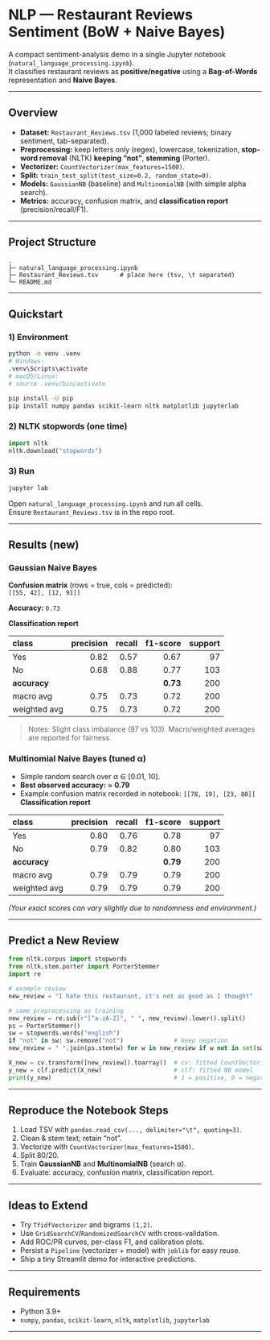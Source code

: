 # NLP — Restaurant Reviews Sentiment (BoW + Naive Bayes)

A compact sentiment-analysis demo in a single Jupyter notebook (`natural_language_processing.ipynb`).  
It classifies restaurant reviews as **positive/negative** using a **Bag-of-Words** representation and **Naive Bayes**.

---

## Overview

- **Dataset:** `Restaurant_Reviews.tsv` (1,000 labeled reviews; binary sentiment, tab-separated).  
- **Preprocessing:** keep letters only (regex), lowercase, tokenization, **stop-word removal** (NLTK) **keeping “not”**, **stemming** (Porter).  
- **Vectorizer:** `CountVectorizer(max_features=1500)`.  
- **Split:** `train_test_split(test_size=0.2, random_state=0)`.  
- **Models:** `GaussianNB` (baseline) and `MultinomialNB` (with simple alpha search).  
- **Metrics:** accuracy, confusion matrix, and **classification report** (precision/recall/F1).

---

## Project Structure

```
.
├─ natural_language_processing.ipynb
├─ Restaurant_Reviews.tsv      # place here (tsv, \t separated)
└─ README.md
```

---

## Quickstart

### 1) Environment
```bash
python -m venv .venv
# Windows:
.venv\Scripts\activate
# macOS/Linux:
# source .venv/bin/activate

pip install -U pip
pip install numpy pandas scikit-learn nltk matplotlib jupyterlab
```

### 2) NLTK stopwords (one time)
```python
import nltk
nltk.download("stopwords")
```

### 3) Run
```bash
jupyter lab
```
Open `natural_language_processing.ipynb` and run all cells.  
Ensure `Restaurant_Reviews.tsv` is in the repo root.

---

## Results (new)

### Gaussian Naive Bayes
**Confusion matrix** (rows = true, cols = predicted):  
`[[55, 42], [12, 91]]`  

**Accuracy:** `0.73`

**Classification report**

| class        | precision | recall | f1-score | support |
|:------------ | --------: | -----: | -------: | ------: |
| Yes          | 0.82 | 0.57 | 0.67 | 97 |
| No           | 0.68 | 0.88 | 0.77 | 103 |
| **accuracy** |      |      | **0.73** | 200 |
| macro avg    | 0.75 | 0.73 | 0.72 | 200 |
| weighted avg | 0.75 | 0.73 | 0.72 | 200 |

> Notes: Slight class imbalance (97 vs 103). Macro/weighted averages are reported for fairness.

### Multinomial Naive Bayes (tuned α)
- Simple random search over α ∈ [0.01, 10].  
- **Best observed accuracy:** ≈ **0.79**  
- Example confusion matrix recorded in notebook: `[[78, 19], [23, 80]]`
**Classification report**
  
| class        | precision | recall | f1-score | support |
|:------------ | --------: | -----: | -------: | ------: |
| Yes          | 0.80 | 0.76 | 0.78 | 97 |
| No           | 0.79 | 0.82 | 0.80 | 103 |
| **accuracy** |      |      | **0.79** | 200 |
| macro avg    | 0.79 | 0.79 | 0.79 | 200 |
| weighted avg | 0.79 | 0.79 | 0.79 | 200 |

*(Your exact scores can vary slightly due to randomness and environment.)*

---

## Predict a New Review

```python
from nltk.corpus import stopwords
from nltk.stem.porter import PorterStemmer
import re

# example review
new_review = "I hate this restaurant, it's not as good as I thought"

# same preprocessing as training
new_review = re.sub(r"[^a-zA-Z]", " ", new_review).lower().split()
ps = PorterStemmer()
sw = stopwords.words("english")
if "not" in sw: sw.remove("not")              # keep negation
new_review = " ".join(ps.stem(w) for w in new_review if w not in set(sw))

X_new = cv.transform([new_review]).toarray()  # cv: fitted CountVectorizer
y_new = clf.predict(X_new)                    # clf: fitted NB model
print(y_new)                                  # 1 = positive, 0 = negative
```

---

## Reproduce the Notebook Steps

1. Load TSV with `pandas.read_csv(..., delimiter="\t", quoting=3)`.  
2. Clean & stem text; retain “not”.  
3. Vectorize with `CountVectorizer(max_features=1500)`.  
4. Split 80/20.  
5. Train **GaussianNB** and **MultinomialNB** (search α).  
6. Evaluate: accuracy, confusion matrix, classification report.

---

## Ideas to Extend

- Try `TfidfVectorizer` and bigrams `(1,2)`.  
- Use `GridSearchCV`/`RandomizedSearchCV` with cross-validation.  
- Add ROC/PR curves, per-class F1, and calibration plots.  
- Persist a `Pipeline` (vectorizer + model) with `joblib` for easy reuse.  
- Ship a tiny Streamlit demo for interactive predictions.

---

## Requirements

- Python 3.9+
- `numpy`, `pandas`, `scikit-learn`, `nltk`, `matplotlib`, `jupyterlab`

---

